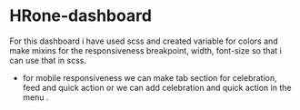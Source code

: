 # HRone-dashboard

For this dashboard i have used scss and created variable for colors and make mixins for the responsiveness breakpoint, width, font-size so that i can use that in scss.

- for mobile responsiveness we can make tab section for celebration, feed and quick action or we can add celebration and quick action in the menu .
